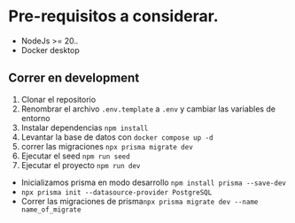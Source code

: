 # Pre-requisitos a considerar. 
- NodeJs >= 20.*.*
- Docker desktop

## Correr en development

1. Clonar el repositorio 
3. Renombrar el archivo `.env.template` a `.env` y cambiar las variables de entorno
2. Instalar dependencias `npm install`
4. Levantar la base de datos con `docker compose up -d` 
5. correr las migraciones `npx prisma migrate dev`
6. Ejecutar el seed `npm run seed`
7. Ejecutar el proyecto `npm run dev`


- Inicializamos prisma en modo desarrollo `npm install prisma --save-dev`
- `npx prisma init --datasource-provider PostgreSQL`
- Correr las migraciones de prisma`npx prisma migrate dev --name name_of_migrate`
 
